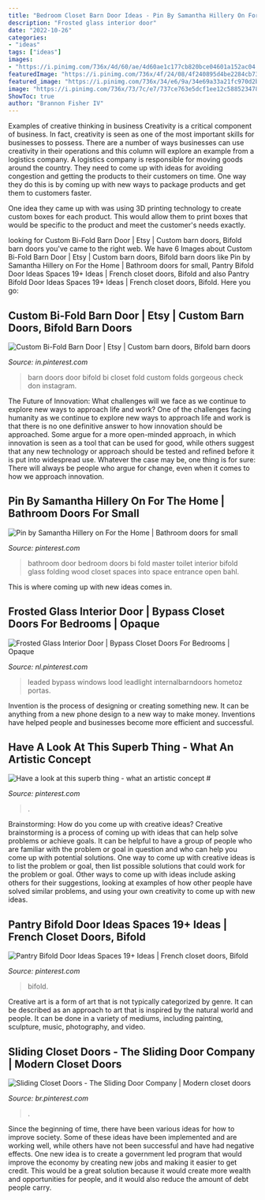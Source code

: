 ```yaml
---
title: "Bedroom Closet Barn Door Ideas - Pin By Samantha Hillery On For The Home"
description: "Frosted glass interior door"
date: "2022-10-26"
categories:
- "ideas"
tags: ["ideas"]
images:
- "https://i.pinimg.com/736x/4d/60/ae/4d60ae1c177cb820bce04601a152ac04.jpg"
featuredImage: "https://i.pinimg.com/736x/4f/24/08/4f240895d4be2284cb7385809fc89730.jpg"
featured_image: "https://i.pinimg.com/736x/34/e6/9a/34e69a33a21fc970d2b1b5eb8b254773--copper-bathroom-glass-bathroom.jpg"
image: "https://i.pinimg.com/736x/73/7c/e7/737ce763e5dcf1ee12c588523478d471.jpg"
ShowToc: true
author: "Brannon Fisher IV"
---
```



Examples of creative thinking in business
Creativity is a critical component of business. In fact, creativity is seen as one of the most important skills for businesses to possess. There are a number of ways businesses can use creativity in their operations and this column will explore an example from a logistics company. 
A logistics company is responsible for moving goods around the country. They need to come up with ideas for avoiding congestion and getting the products to their customers on time. One way they do this is by coming up with new ways to package products and get them to customers faster.

One idea they came up with was using 3D printing technology to create custom boxes for each product. This would allow them to print boxes that would be specific to the product and meet the customer's needs exactly.

	

		
looking for Custom Bi-Fold Barn Door | Etsy | Custom barn doors, Bifold barn doors you've came to the right web. We have 6 Images about Custom Bi-Fold Barn Door | Etsy | Custom barn doors, Bifold barn doors like Pin by Samantha Hillery on For the Home | Bathroom doors for small, Pantry Bifold Door Ideas Spaces 19+ Ideas | French closet doors, Bifold and also Pantry Bifold Door Ideas Spaces 19+ Ideas | French closet doors, Bifold. Here you go:
		
    
## Custom Bi-Fold Barn Door | Etsy | Custom Barn Doors, Bifold Barn Doors

<img loading=lazy src="https://i.pinimg.com/736x/73/7c/e7/737ce763e5dcf1ee12c588523478d471.jpg" onerror="this.onerror=null;this.src='https://tse2.mm.bing.net/th?id=OIP.wrDayDXK9yF50VFxSpVTMwHaJ4&amp;pid=15.1';" alt="Custom Bi-Fold Barn Door | Etsy | Custom barn doors, Bifold barn doors">

_Source: in.pinterest.com_

>barn doors door bifold bi closet fold custom folds gorgeous check don instagram. 

	

The Future of Innovation: What challenges will we face as we continue to explore new ways to approach life and work?
One of the challenges facing humanity as we continue to explore new ways to approach life and work is that there is no one definitive answer to how innovation should be approached. Some argue for a more open-minded approach, in which innovation is seen as a tool that can be used for good, while others suggest that any new technology or approach should be tested and refined before it is put into widespread use. Whatever the case may be, one thing is for sure: There will always be people who argue for change, even when it comes to how we approach innovation.

    
## Pin By Samantha Hillery On For The Home | Bathroom Doors For Small

<img loading=lazy src="https://i.pinimg.com/736x/34/e6/9a/34e69a33a21fc970d2b1b5eb8b254773--copper-bathroom-glass-bathroom.jpg" onerror="this.onerror=null;this.src='https://tse1.mm.bing.net/th?id=OIP.R8VI2TGlS07t0qssKDsasgHaKX&amp;pid=15.1';" alt="Pin by Samantha Hillery on For the Home | Bathroom doors for small">

_Source: pinterest.com_

>bathroom door bedroom doors bi fold master toilet interior bifold glass folding wood closet spaces into space entrance open bahl. 

	

This is where coming up with new ideas comes in.

    
## Frosted Glass Interior Door | Bypass Closet Doors For Bedrooms | Opaque

<img loading=lazy src="https://i.pinimg.com/736x/4d/60/ae/4d60ae1c177cb820bce04601a152ac04.jpg" onerror="this.onerror=null;this.src='https://tse4.mm.bing.net/th?id=OIP.KjOH7qO_-xL6etBCa1LZCAHaLL&amp;pid=15.1';" alt="Frosted Glass Interior Door | Bypass Closet Doors For Bedrooms | Opaque">

_Source: nl.pinterest.com_

>leaded bypass windows lood leadlight internalbarndoors hometoz portas. 

	

Invention is the process of designing or creating something new. It can be anything from a new phone design to a new way to make money. Inventions have helped people and businesses become more efficient and successful.

    
## Have A Look At This Superb Thing - What An Artistic Concept #

<img loading=lazy src="https://i.pinimg.com/originals/12/06/dd/1206dd63319e34bfdc4beec52f433385.jpg" onerror="this.onerror=null;this.src='https://tse1.mm.bing.net/th?id=OIP.901vLq901NXH8k7ta3XQtAHaLH&amp;pid=15.1';" alt="Have a look at this superb thing - what an artistic concept #">

_Source: pinterest.com_

>. 

	

Brainstorming: How do you come up with creative ideas?
Creative brainstorming is a process of coming up with ideas that can help solve problems or achieve goals. It can be helpful to have a group of people who are familiar with the problem or goal in question and who can help you come up with potential solutions. One way to come up with creative ideas is to list the problem or goal, then list possible solutions that could work for the problem or goal. Other ways to come up with ideas include asking others for their suggestions, looking at examples of how other people have solved similar problems, and using your own creativity to come up with new ideas.

    
## Pantry Bifold Door Ideas Spaces 19+ Ideas | French Closet Doors, Bifold

<img loading=lazy src="https://i.pinimg.com/736x/6d/37/6b/6d376b307a9d6a1694e0fe0f46885ed9.jpg" onerror="this.onerror=null;this.src='https://tse2.mm.bing.net/th?id=OIP.oOvDSluy8yTUp0m5yB-khAAAAA&amp;pid=15.1';" alt="Pantry Bifold Door Ideas Spaces 19+ Ideas | French closet doors, Bifold">

_Source: pinterest.com_

>bifold. 

	

Creative art is a form of art that is not typically categorized by genre. It can be described as an approach to art that is inspired by the natural world and people. It can be done in a variety of mediums, including painting, sculpture, music, photography, and video.

    
## Sliding Closet Doors - The Sliding Door Company | Modern Closet Doors

<img loading=lazy src="https://i.pinimg.com/736x/4f/24/08/4f240895d4be2284cb7385809fc89730.jpg" onerror="this.onerror=null;this.src='https://tse4.mm.bing.net/th?id=OIP.qS4ZvBUfe0SglejiB_rkxgHaJ4&amp;pid=15.1';" alt="Sliding Closet Doors - The Sliding Door Company | Modern closet doors">

_Source: br.pinterest.com_

>. 

	

Since the beginning of time, there have been various ideas for how to improve society. Some of these ideas have been implemented and are working well, while others have not been successful and have had negative effects. One new idea is to create a government led program that would improve the economy by creating new jobs and making it easier to get credit. This would be a great solution because it would create more wealth and opportunities for people, and it would also reduce the amount of debt people carry.

